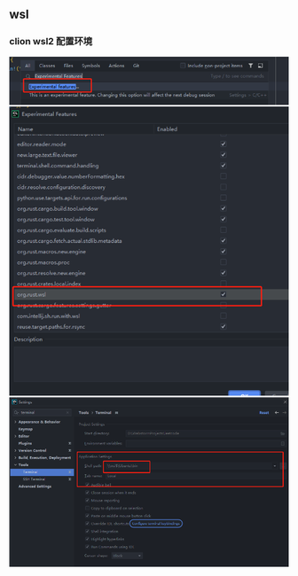## wsl

### clion wsl2 配置环境

![打开Experimental Features](../images/20210925185844.png)
![开启org.rust.wsl选项](../images/20210925185851.png)
![Terminal](../images/20211016232945.png)
